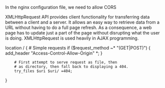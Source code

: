      
In the nginx configuration file, we need to allow CORS

XMLHttpRequest API provides client functionality for transferring data between 
a client and a server. It allows an easy way to retrieve data from a URL without 
having to do a full page refresh. As a consequence, a web page has to update 
just a part of the page without disrupting what the user is doing. 
XMLHttpRequest is used heavily in AJAX programming. 

location / {
        # Simple requests
        if ($request_method ~* "(GET|POST)") {
           add_header "Access-Control-Allow-Origin"  *;
        }

        # First attempt to serve request as file, then
        # as directory, then fall back to displaying a 404.
        try_files $uri $uri/ =404;
}
